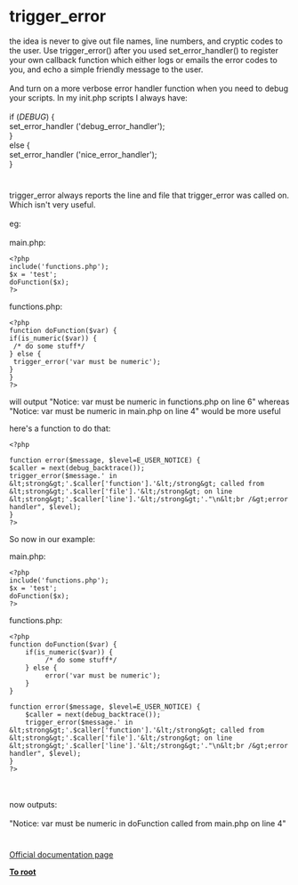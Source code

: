 # trigger_error



the idea is never to give out file names, line numbers, and cryptic codes to the user. Use trigger_error() after you used set_error_handler() to register your own callback function which either logs or emails the error codes to you, and echo a simple friendly message to the user.<br><br>And turn on a more verbose error handler function when you need to debug your scripts. In my init.php scripts I always have:<br><br>if (_DEBUG_) {<br>    set_error_handler (&apos;debug_error_handler&apos;);<br>}<br>else {<br>    set_error_handler (&apos;nice_error_handler&apos;);<br>}  

#

trigger_error always reports the line and file that trigger_error was called on. Which isn&apos;t very useful.<br><br>eg:<br><br>main.php:<br>

```
<?php
include('functions.php');
$x = 'test';
doFunction($x);
?>
```


functions.php:


```
<?php
function doFunction($var) {
if(is_numeric($var)) {
 /* do some stuff*/
} else {
 trigger_error('var must be numeric');
}
}
?>
```


will output "Notice: var must be numeric in functions.php on line 6"
whereas "Notice: var must be numeric in main.php on line 4" would be more useful

here's a function to do that:



```
<?php

function error($message, $level=E_USER_NOTICE) {
$caller = next(debug_backtrace());
trigger_error($message.' in &lt;strong&gt;'.$caller['function'].'&lt;/strong&gt; called from &lt;strong&gt;'.$caller['file'].'&lt;/strong&gt; on line &lt;strong&gt;'.$caller['line'].'&lt;/strong&gt;'."\n&lt;br /&gt;error handler", $level);
}
?>
```


So now in our example:

main.php:


```
<?php
include('functions.php');
$x = 'test';
doFunction($x);
?>
```


functions.php:


```
<?php
function doFunction($var) {
    if(is_numeric($var)) {
         /* do some stuff*/
    } else {
         error('var must be numeric');
    }
}

function error($message, $level=E_USER_NOTICE) {
    $caller = next(debug_backtrace());
    trigger_error($message.' in &lt;strong&gt;'.$caller['function'].'&lt;/strong&gt; called from &lt;strong&gt;'.$caller['file'].'&lt;/strong&gt; on line &lt;strong&gt;'.$caller['line'].'&lt;/strong&gt;'."\n&lt;br /&gt;error handler", $level);
}
?>
```
<br><br>now outputs:<br><br>"Notice: var must be numeric in doFunction called from main.php on line 4"  

#

[Official documentation page](https://www.php.net/manual/en/function.trigger-error.php)

**[To root](/README.md)**